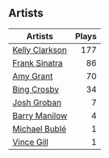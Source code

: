 ## Artists
Artists | Plays 
----- | -----: 
[Kelly Clarkson](/artists/kelly-clarkson-34788) | 177
[Frank Sinatra](/artists/frank-sinatra-739) | 86
[Amy Grant](/artists/amy-grant-3053) | 70
[Bing Crosby](/artists/bing-crosby-1864) | 34
[Josh Groban](/artists/josh-groban-58260) | 7
[Barry Manilow](/artists/barry-manilow-31897) | 4
[Michael Bublé](/artists/michael-buble-58319) | 1
[Vince Gill](/artists/vince-gill-31886) | 1

